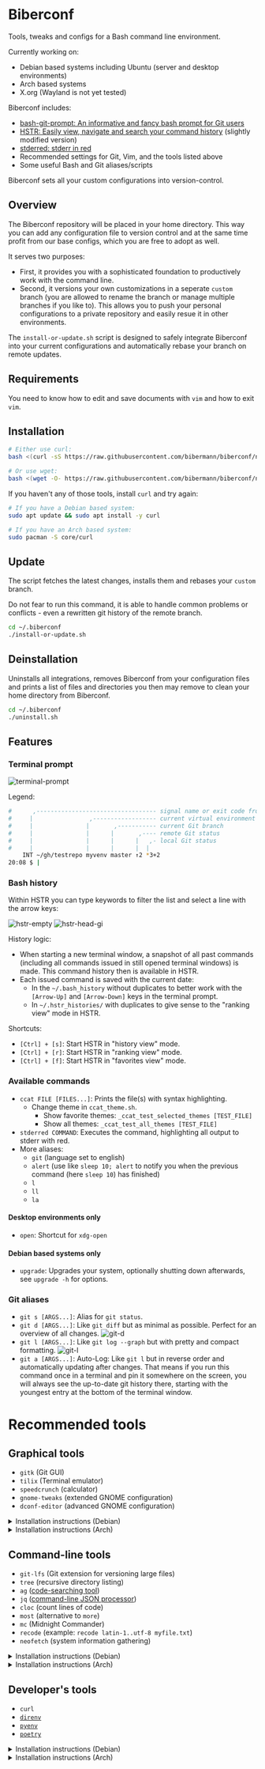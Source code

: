 # Biberconf

Tools, tweaks and configs for a Bash command line environment.

Currently working on:
- Debian based systems including Ubuntu (server and desktop environments)
- Arch based systems
- X.org (Wayland is not yet tested)

Biberconf includes:
- [bash-git-prompt: An informative and fancy bash prompt for Git users](https://github.com/magicmonty/bash-git-prompt)
- [HSTR: Easily view, navigate and search your command history](https://github.com/dvorka/hstr) (slightly modified version)
- [stderred: stderr in red](https://github.com/ku1ik/stderred)
- Recommended settings for Git, Vim, and the tools listed above
- Some useful Bash and Git aliases/scripts

Biberconf sets all your custom configurations into version-control.

## Overview

The Biberconf repository will be placed in your home directory.
This way you can add any configuration file to version control
and at the same time profit from our base configs, 
which you are free to adopt as well.

It serves two purposes:
* First, it provides you with a sophisticated foundation 
    to productively work with the command line.
* Second, it versions your own customizations in a seperate `custom` branch
    (you are allowed to rename the branch or manage multiple branches if you like to).
    This allows you to push your personal configurations to a private repository 
    and easily resue it in other environments.

The `install-or-update.sh` script is designed 
to safely integrate Biberconf into your current configurations 
and automatically rebase your branch on remote updates.

## Requirements

You need to know how to edit and save documents with `vim` and how to exit `vim`.

## Installation

```bash
# Either use curl:
bash <(curl -sS https://raw.githubusercontent.com/bibermann/biberconf/new-version/.biberconf/fresh-install.sh)

# Or use wget:
bash <(wget -O- https://raw.githubusercontent.com/bibermann/biberconf/new-version/.biberconf/fresh-install.sh)
```

If you haven't any of those tools, install `curl` and try again:

```bash
# If you have a Debian based system:
sudo apt update && sudo apt install -y curl

# If you have an Arch based system:
sudo pacman -S core/curl
```

## Update

The script fetches the latest changes, installs them and rebases your `custom` branch.

Do not fear to run this command, it is able to handle common problems or conflicts -
even a rewritten git history of the remote branch.

```bash
cd ~/.biberconf
./install-or-update.sh
```

## Deinstallation

Uninstalls all integrations, removes Biberconf from your configuration files
and prints a list of files and directories you then may remove 
to clean your home directory from Biberconf.

```bash
cd ~/.biberconf
./uninstall.sh
```

## Features

### Terminal prompt

![terminal-prompt](img/terminal-prompt.png)

Legend:

```bash
#      ,---------------------------------- signal name or exit code from last command
#     |                ,------------------ current virtual environment
#     |               |       ,----------- current Git branch
#     |               |      |       ,---- remote Git status
#     |               |      |      |   ,- local Git status
#     |               |      |      |  |
    INT ~/gh/testrepo myvenv master ↑2 *3+2
20:08 $ |
```

### Bash history

Within HSTR you can type keywords to filter the list and select a line with the arrow keys:

![hstr-empty](img/hstr-empty.png)
![hstr-head-gi](img/hstr-head-gi.png)

History logic:
- When starting a new terminal window, a snapshot of all past commands (including all commands issued in still opened terminal windows) is made. This command history then is available in HSTR.
- Each issued command is saved with the current date:
    - In the `~/.bash_history` without duplicates to better work with the `[Arrow-Up]` and `[Arrow-Down]` keys in the terminal prompt.
    - In `~/.hstr_histories/` with duplicates to give sense to the "ranking view" mode in HSTR.

Shortcuts:
- `[Ctrl] + [s]`: Start HSTR in "history view" mode.
- `[Ctrl] + [r]`: Start HSTR in "ranking view" mode.
- `[Ctrl] + [f]`: Start HSTR in "favorites view" mode.

### Available commands

- `ccat FILE [FILES...]`: Prints the file(s) with syntax highlighting.
    - Change theme in `ccat_theme.sh`.
        - Show favorite themes: `_ccat_test_selected_themes [TEST_FILE]`
        - Show all themes: `_ccat_test_all_themes [TEST_FILE]`
- `stderred COMMAND`: Executes the command, highlighting all output to stderr with red.
- More aliases:
    - `git` (language set to english)
    - `alert` (use like `sleep 10; alert` to notify you when the previous command (here `sleep 10`) has finished)
    - `l`
    - `ll`
    - `la`

#### Desktop environments only

- `open`: Shortcut for `xdg-open`

#### Debian based systems only

- `upgrade`: Upgrades your system, optionally shutting down afterwards, see `upgrade -h` for options.

### Git aliases

- `git s [ARGS...]`: Alias for `git status`.
- `git d [ARGS...]`: Like `git diff` but as minimal as possible. Perfect for an overview of all changes.
    ![git-d](img/git-d.png)
- `git l [ARGS...]`: Like `git log --graph` but with pretty and compact formatting.
    ![git-l](img/git-l.png)
- `git a [ARGS...]`: Auto-Log: Like `git l` but in reverse order and automatically updating after changes. That means if you run this command once in a terminal and pin it somewhere on the screen, you will always see the up-to-date git history there, starting with the youngest entry at the bottom of the terminal window.

# Recommended tools

## Graphical tools

- `gitk` (Git GUI)
- `tilix` (Terminal emulator)
- `speedcrunch` (calculator)
- `gnome-tweaks` (extended GNOME configuration)
- `dconf-editor` (advanced GNOME configuration)

<details><summary>Installation instructions (Debian)</summary>
<p>

```bash
sudo apt update
sudo apt install -y gitk tilix atom speedcrunch gnome-tweaks dconf-editor
```

</p>
</details>

<details><summary>Installation instructions (Arch)</summary>
<p>

```bash
sudo pacman -S extra/{tilix,speedcrunch,dconf-editor}
paru -S aur/archlinux-tweak-tool-git
```

</p>
</details>

## Command-line tools

- `git-lfs` (Git extension for versioning large files)
- `tree` (recursive directory listing)
- `ag` ([code-searching tool](https://github.com/ggreer/the_silver_searcher))
- `jq` ([command-line JSON processor](https://stedolan.github.io/jq/))
- `cloc` (count lines of code)
- `most` (alternative to `more`)
- `mc` (Midnight Commander)
- `recode` (example: `recode latin-1..utf-8 myfile.txt`)
- `neofetch` (system information gathering)

<details><summary>Installation instructions (Debian)</summary>
<p>

```bash
sudo apt install -y git-lfs tree silversearcher-ag jq cloc most mc recode neofetch
```

</p>
</details>

<details><summary>Installation instructions (Arch)</summary>
<p>

```bash
sudo pacman -S extra/{git-lfs,tree,the_silver_searcher,jq,cloc,most,mc,recode,neofetch}
```

</p>
</details>

## Developer's tools

- `curl`
- [`direnv`](https://direnv.net/docs/installation.html)
- [`pyenv`](https://github.com/pyenv/pyenv#installation)
- [`poetry`](https://python-poetry.org/docs/#installation)

<details><summary>Installation instructions (Debian)</summary>
<p>

```bash
sudo apt install -y \
    curl direnv \
    `# pyenv` \
        build-essential libssl-dev zlib1g-dev libbz2-dev \
        libreadline-dev libsqlite3-dev wget llvm libncurses-dev \
        xz-utils tk-dev libffi-dev liblzma-dev python-openssl \
    `# poetry` \
        python3-venv
curl -L https://github.com/pyenv/pyenv-installer/raw/master/bin/pyenv-installer | bash
curl -sSL https://raw.githubusercontent.com/python-poetry/poetry/master/get-poetry.py | python

# Please re-login now.
```

</p>
</details>

<details><summary>Installation instructions (Arch)</summary>
<p>

```bash
sudo pacman -S core/curl
sudo pacman -S extra/{direnv,pyenv,python-poetry}
```

</p>
</details>
